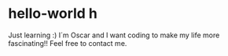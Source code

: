 # hello-world h
Just learning :)
I´m Oscar and I want coding to make my life more fascinating!!
Feel free to contact me.
